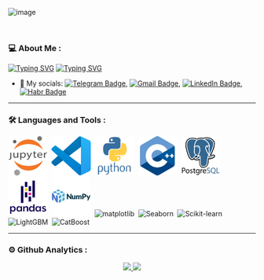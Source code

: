 ![image](https://github.com/Ptolemey98/Ptolemey98/assets/113921336/27c11d4c-cf82-4a06-8cf5-4a4c346632b7)


 <div id="counter" align="center">
<img src="https://komarev.com/ghpvc/?username=Ptolemey98&style=flat-square&color=green" alt=""/>
</div>

### :computer: About Me :
[![Typing SVG](https://readme-typing-svg.herokuapp.com?font=Fira+Code&duration=1000&pause=10000&color=%2336BCF7&background=FFFFFF00&repeat=false&width=600&height=40&lines=My+name+is+Alexander+%F0%9F%91%8B)](https://git.io/typing-svg)
[![Typing SVG](https://readme-typing-svg.herokuapp.com?font=Fira+Code&duration=1000&pause=10000&color=%2336BCF7&background=FFFFFF00&repeat=false&width=600&height=40&lines=I'm+Data+Science+and+Love+working+with+data)](https://git.io/typing-svg)


- :iphone: My socials: [![Telegram Badge](https://img.shields.io/badge/-Telegram-blue?style=flat&logo=Telegram&logoColor=white)](https://t.me/Ptolemey_f/), [![Gmail Badge](https://img.shields.io/badge/-Gmail-white?style=flat&logo=Gmail&logoColor=black)](https://ptolemeyf@gmail.com), [![LinkedIn Badge](https://img.shields.io/badge/-LinkedIn-blue?style=flat&logo=LinkedIn&logoColor=white)](https://www.linkedin.com/in/----/), [![Habr Badge](https://img.shields.io/badge/-Habr-9cf?style=flat&logo=Habr&logoColor=white)](https://habr.com/ru/users/----/)
 
---

### :hammer_and_wrench: Languages and Tools :
<div>  
    <img src="https://github.com/devicons/devicon/blob/master/icons/jupyter/jupyter-original-wordmark.svg" title="Jupyter" alt="Jupyter" width="80" height="80"/>&nbsp;
  <img src="https://github.com/devicons/devicon/blob/master/icons/vscode/vscode-original.svg" title="Vscode" alt="Vscode" width="80" height="80"/>&nbsp;
  <img src="https://github.com/devicons/devicon/blob/master/icons/python/python-original-wordmark.svg" title="Python" alt="Python" width="80" height="80"/>&nbsp;
  <img src="https://github.com/devicons/devicon/blob/master/icons/cplusplus/cplusplus-original.svg" title="C++" alt="C++" width="80" height="80"/>&nbsp;
  <img src="https://github.com/devicons/devicon/blob/master/icons/postgresql/postgresql-original-wordmark.svg" title="PostgreSQL" alt="PostgreSQL" width="80" height="80"/>&nbsp;
  <img src="https://github.com/devicons/devicon/blob/master/icons/pandas/pandas-original-wordmark.svg" title="Pandas" alt="Pandas" width="80" height="80"/>&nbsp;
  <img src="https://github.com/devicons/devicon/blob/master/icons/numpy/numpy-original-wordmark.svg" title="Numpy" alt="Numpy" width="80" height="80"/>&nbsp;
  <img src="https://upload.wikimedia.org/wikipedia/commons/0/01/Created_with_Matplotlib-logo.svg" title="matplotlib" alt="matplotlib" width="80" height="80"/>&nbsp;
  <img src="https://seaborn.pydata.org/_images/logo-tall-lightbg.svg" title="Seaborn" alt="Seaborn" width="80" height="80"/>&nbsp;
  <img src="https://upload.wikimedia.org/wikipedia/commons/0/05/Scikit_learn_logo_small.svg" title="Scikit-learn" alt="Scikit-learn" width="80" height="80"/>&nbsp;
  <img src="https://lightgbm.readthedocs.io/en/v3.3.2/_images/LightGBM_logo_black_text.svg" title="LightGBM" alt="LightGBM" width="80" height="80"/>&nbsp;
  <img src="https://upload.wikimedia.org/wikipedia/commons/c/cc/CatBoostLogo.png" title="CatBoost" alt="CatBoost" width="80" height="80"/>&nbsp;
</div>

---

### :gear: Github Analytics :
<p align="center">
  <a href="https://github.com/Ptolemey98/">
    <img height="150em" src="https://github-readme-stats.vercel.app/api?username=Ptolemey98&show_icons=true&theme=dracula"/>
    <img height="150em" src="https://github-readme-stats.vercel.app/api/top-langs/?username=Ptolemey98&layout=compact&theme=dracula"/>
  </a>
</p>
